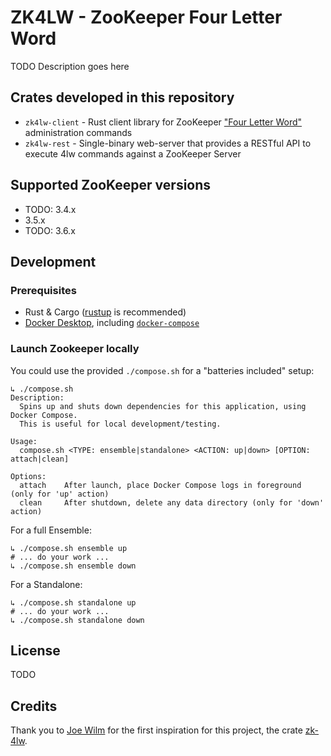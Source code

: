 # ZK4LW - ZooKeeper Four Letter Word

TODO Description goes here

## Crates developed in this repository

* `zk4lw-client` - Rust client library for ZooKeeper ["Four Letter Word"](https://zookeeper.apache.org/doc/r3.5.7/zookeeperAdmin.html#sc_4lw) administration commands
* `zk4lw-rest` - Single-binary web-server that provides a RESTful API to execute 4lw commands against a ZooKeeper Server

## Supported ZooKeeper versions

* TODO: 3.4.x
* 3.5.x
* TODO: 3.6.x

## Development

### Prerequisites

* Rust & Cargo ([rustup](https://rustup.rs/) is recommended)
* [Docker Desktop](https://www.docker.com/products/docker-desktop), including [`docker-compose`](https://docs.docker.com/compose/) 

### Launch Zookeeper locally

You could use the provided `./compose.sh` for a "batteries included" setup:

```shell
↳ ./compose.sh
Description:
  Spins up and shuts down dependencies for this application, using Docker Compose.
  This is useful for local development/testing.

Usage:
  compose.sh <TYPE: ensemble|standalone> <ACTION: up|down> [OPTION: attach|clean]

Options:
  attach    After launch, place Docker Compose logs in foreground (only for 'up' action)
  clean     After shutdown, delete any data directory (only for 'down' action)
```

For a full Ensemble:

```shell
↳ ./compose.sh ensemble up
# ... do your work ...
↳ ./compose.sh ensemble down
```

For a Standalone:

```shell
↳ ./compose.sh standalone up
# ... do your work ...
↳ ./compose.sh standalone down
``` 

## License

TODO

## Credits

Thank you to [Joe Wilm](https://github.com/jwilm) for the first inspiration for this project, the crate [zk-4lw](https://crates.io/crates/zk-4lw).
